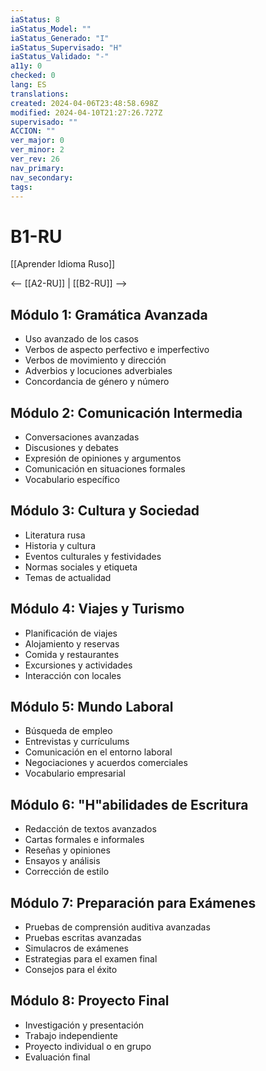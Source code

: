 ```yaml
---
iaStatus: 8
iaStatus_Model: ""
iaStatus_Generado: "I"
iaStatus_Supervisado: "H"
iaStatus_Validado: "-"
a11y: 0
checked: 0
lang: ES
translations: 
created: 2024-04-06T23:48:58.698Z
modified: 2024-04-10T21:27:26.727Z
supervisado: ""
ACCION: ""
ver_major: 0
ver_minor: 2
ver_rev: 26
nav_primary: 
nav_secondary: 
tags:
---
```

# B1-RU

[[Aprender Idioma Ruso]]

<-- [[A2-RU]] | [[B2-RU]] -->

## Módulo 1: Gramática Avanzada

- Uso avanzado de los casos
- Verbos de aspecto perfectivo e imperfectivo
- Verbos de movimiento y dirección
- Adverbios y locuciones adverbiales
- Concordancia de género y número

## Módulo 2: Comunicación Intermedia

- Conversaciones avanzadas
- Discusiones y debates
- Expresión de opiniones y argumentos
- Comunicación en situaciones formales
- Vocabulario específico

## Módulo 3: Cultura y Sociedad

- Literatura rusa
- Historia y cultura
- Eventos culturales y festividades
- Normas sociales y etiqueta
- Temas de actualidad

## Módulo 4: Viajes y Turismo

- Planificación de viajes
- Alojamiento y reservas
- Comida y restaurantes
- Excursiones y actividades
- Interacción con locales

## Módulo 5: Mundo Laboral

- Búsqueda de empleo
- Entrevistas y currículums
- Comunicación en el entorno laboral
- Negociaciones y acuerdos comerciales
- Vocabulario empresarial

## Módulo 6: "H"abilidades de Escritura

- Redacción de textos avanzados
- Cartas formales e informales
- Reseñas y opiniones
- Ensayos y análisis
- Corrección de estilo

## Módulo 7: Preparación para Exámenes

- Pruebas de comprensión auditiva avanzadas
- Pruebas escritas avanzadas
- Simulacros de exámenes
- Estrategias para el examen final
- Consejos para el éxito

## Módulo 8: Proyecto Final

- Investigación y presentación
- Trabajo independiente
- Proyecto individual o en grupo
- Evaluación final


